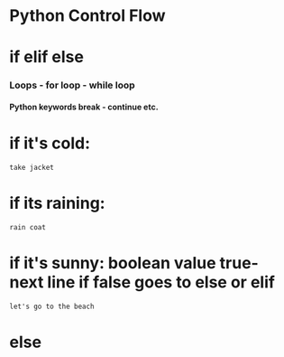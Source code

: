# Python Control Flow
# if elif else
### Loops - for loop - while loop
#### Python keywords break - continue etc.
# if it's cold:
    take jacket
# if its raining:
    rain coat
# if it's sunny: boolean value true- next line if false goes to else or elif
    let's go to the beach
# else